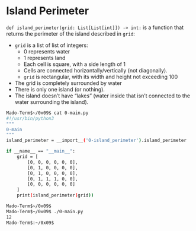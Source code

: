# Island Perimeter

`def island_perimeter(grid: List[List[int]]) -> int:`
is a function that returns the perimeter of the island described in `grid`:

*   `grid` is a list of list of integers:
    *   0 represents water
    *   1 represents land
    *   Each cell is square, with a side length of 1
    *   Cells are connected horizontally/vertically (not diagonally).
    *   `grid` is rectangular, with its width and height not exceeding 100
*   The grid is completely surrounded by water
*   There is only one island (or nothing).
*   The island doesn’t have “lakes” (water inside that isn’t connected to the water surrounding the island).

```bash
Mado-Term$~/0x09$ cat 0-main.py
#!/usr/bin/python3
"""
0-main
"""
island_perimeter = __import__('0-island_perimeter').island_perimeter

if __name__ == "__main__":
    grid = [
        [0, 0, 0, 0, 0, 0],
        [0, 1, 0, 0, 0, 0],
        [0, 1, 0, 0, 0, 0],
        [0, 1, 1, 1, 0, 0],
        [0, 0, 0, 0, 0, 0]
    ]
    print(island_perimeter(grid))

Mado-Term$~/0x09$
Mado-Term$~/0x09$ ./0-main.py
12
Mado-Term$:~/0x09$
```
